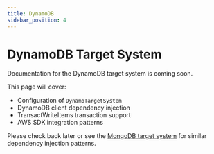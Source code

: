 ```yaml
---
title: DynamoDB
sidebar_position: 4
---
```


# DynamoDB Target System

Documentation for the DynamoDB target system is coming soon.

This page will cover:
- Configuration of `DynamoTargetSystem`
- DynamoDB client dependency injection
- TransactWriteItems transaction support
- AWS SDK integration patterns

Please check back later or see the [MongoDB target system](./mongodb-target-system.md) for similar dependency injection patterns.